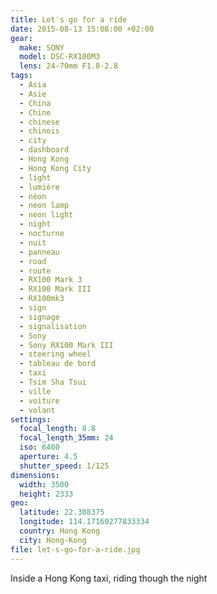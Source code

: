 ```yaml
---
title: Let's go for a ride
date: 2015-08-13 15:08:00 +02:00
gear:
  make: SONY
  model: DSC-RX100M3
  lens: 24-70mm F1.8-2.8
tags:
  - Asia
  - Asie
  - China
  - Chine
  - chinese
  - chinois
  - city
  - dashboard
  - Hong Kong
  - Hong Kong City
  - light
  - lumière
  - néon
  - neon lamp
  - neon light
  - night
  - nocturne
  - nuit
  - panneau
  - road
  - route
  - RX100 Mark 3
  - RX100 Mark III
  - RX100mk3
  - sign
  - signage
  - signalisation
  - Sony
  - Sony RX100 Mark III
  - steering wheel
  - tableau de bord
  - taxi
  - Tsim Sha Tsui
  - ville
  - voiture
  - volant
settings:
  focal_length: 8.8
  focal_length_35mm: 24
  iso: 6400
  aperture: 4.5
  shutter_speed: 1/125
dimensions:
  width: 3500
  height: 2333
geo:
  latitude: 22.308375
  longitude: 114.17160277833334
  country: Hong Kong
  city: Hong-Kong
file: let-s-go-for-a-ride.jpg
---
```


Inside a Hong Kong taxi, riding though the night
